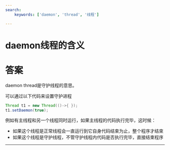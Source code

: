 ```yaml
---
search:
    keywords: ['daemon', 'thread', '线程']

---
```


# daemon线程的含义

# 答案
daemon thread是守护线程的意思。

可以通过以下代码来设置守护进程
```java
Thread t1 = new Thread(()->{ });
t1.setDaemon(true);
```

例如有主线程和另一个线程同时运行，如果主线程的代码执行完毕，这时候：
* 如果这个线程是正常线程会一直运行到它自身代码结束为止，整个程序才结束
* 如果这个线程是守护线程，不管守护线程内代码是否执行完毕，直接结束程序

---
